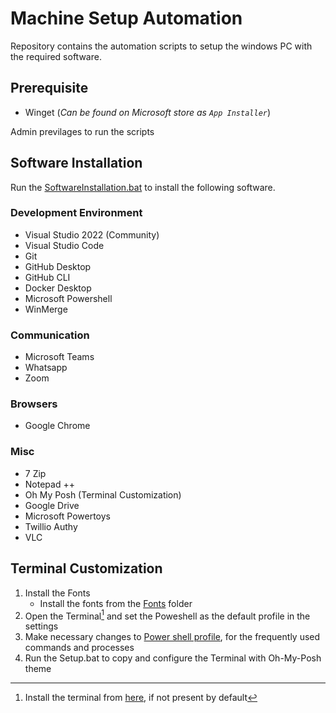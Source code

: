 # Machine Setup Automation
Repository contains the automation scripts to setup the windows PC with the required software.

## Prerequisite
- Winget (_Can be found on Microsoft store as `App Installer`_)

Admin previlages to run the scripts

## Software Installation
Run the [SoftwareInstallation.bat](SoftwareInstallations.bat) to install the following software.
### Development Environment
- Visual Studio 2022 (Community)
- Visual Studio Code
- Git
- GitHub Desktop
- GitHub CLI
- Docker Desktop
- Microsoft Powershell
- WinMerge

### Communication
- Microsoft Teams
- Whatsapp
- Zoom

### Browsers
- Google Chrome

### Misc
- 7 Zip
- Notepad ++
- Oh My Posh (Terminal Customization)
- Google Drive
- Microsoft Powertoys
- Twillio Authy 
- VLC

## Terminal Customization
1. Install the Fonts
    - Install the fonts from the [Fonts](./Fonts/CascadiaCode/) folder
2. Open the Terminal[^1] and set the Poweshell as the default profile in the settings
3. Make necessary changes to [Power shell profile](./TerminalSetup/ConfigFiles/powershellProfile.ps1), for the frequently used commands and processes
4. Run the Setup.bat to copy and configure the Terminal with Oh-My-Posh theme


[^1]: Install the terminal from [here](https://github.com/microsoft/terminal/releases), if not present by default
